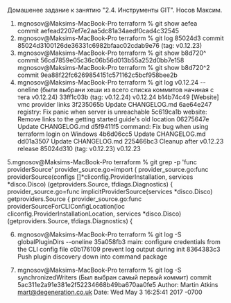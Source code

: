 Домашенее задание к занятию "2.4. Инструменты GIT". Носов Максим.
1. mgnosov@Maksims-MacBook-Pro terraform % git show aefea  
   commit aefead2207ef7e2aa5dc81a34aedf0cad4c32545
2. mgnosov@Maksims-MacBook-Pro terraform % git log 85024d3
   commit 85024d3100126de36331c6982bfaac02cdab9e76 (tag: v0.12.23)
3. mgnosov@Maksims-MacBook-Pro terraform % git show b8d720^   
   commit 56cd7859e05c36c06b56d013b55a252d0bb7e158
   mgnosov@Maksims-MacBook-Pro terraform % git show b8d720^2  
   commit 9ea88f22fc6269854151c571162c5bcf958bee2b 
4. mgnosov@Maksims-MacBook-Pro terraform % git log v0.12.24 --oneline (были выбрани хеши из всего списка коммитов начиная с тега v0.12.24)
  33ff1c03b (tag: v0.12.24) v0.12.24
  b14b74c49 [Website] vmc provider links
  3f235065b Update CHANGELOG.md
  6ae64e247 registry: Fix panic when server is unreachable
  5c619ca1b website: Remove links to the getting started guide's old location
  06275647e Update CHANGELOG.md
  d5f9411f5 command: Fix bug when using terraform login on Windows
  4b6d06cc5 Update CHANGELOG.md
  dd01a3507 Update CHANGELOG.md
  225466bc3 Cleanup after v0.12.23 release
  85024d310 (tag: v0.12.23) v0.12.23

5.mgnosov@Maksims-MacBook-Pro terraform % git grep -p 'func providerSource'
  provider_source.go=import (
  provider_source.go:func providerSource(configs []*cliconfig.ProviderInstallation, services *disco.Disco) (getproviders.Source, tfdiags.Diagnostics) {
  provider_source.go=func implicitProviderSource(services *disco.Disco) getproviders.Source {
  provider_source.go:func providerSourceForCLIConfigLocation(loc cliconfig.ProviderInstallationLocation, services *disco.Disco) (getproviders.Source, tfdiags.Diagnostics) {
 
6. mgnosov@Maksims-MacBook-Pro terraform % git log -S globalPluginDirs --oneline
   35a058fb3 main: configure credentials from the CLI config file
   c0b176109 prevent log output during init
   8364383c3 Push plugin discovery down into command package

7. mgnosov@Maksims-MacBook-Pro terraform % git log -S synchronizedWriters (Был выбран самый первый коммит)
   commit 5ac311e2a91e381e2f52234668b49ba670aa0fe5
   Author: Martin Atkins <mart@degeneration.co.uk>
   Date:   Wed May 3 16:25:41 2017 -0700
